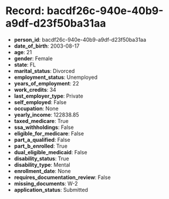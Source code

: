 # Record: bacdf26c-940e-40b9-a9df-d23f50ba31aa

- **person_id**: bacdf26c-940e-40b9-a9df-d23f50ba31aa
- **date_of_birth**: 2003-08-17
- **age**: 21
- **gender**: Female
- **state**: FL
- **marital_status**: Divorced
- **employment_status**: Unemployed
- **years_of_employment**: 22
- **work_credits**: 34
- **last_employer_type**: Private
- **self_employed**: False
- **occupation**: None
- **yearly_income**: 122838.85
- **taxed_medicare**: True
- **ssa_withholdings**: False
- **eligible_for_medicare**: False
- **part_a_qualified**: False
- **part_b_enrolled**: True
- **dual_eligible_medicaid**: False
- **disability_status**: True
- **disability_type**: Mental
- **enrollment_date**: None
- **requires_documentation_review**: False
- **missing_documents**: W-2
- **application_status**: Submitted
